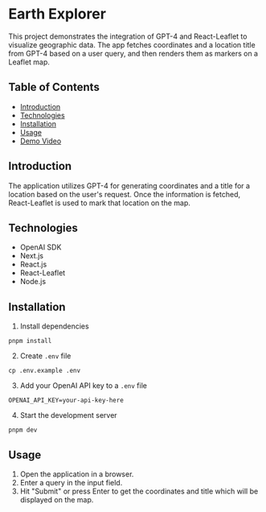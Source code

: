 # Earth Explorer

This project demonstrates the integration of GPT-4 and React-Leaflet to visualize geographic data. The app fetches coordinates and a location title from GPT-4 based on a user query, and then renders them as markers on a Leaflet map.

## Table of Contents
- [Introduction](#introduction)
- [Technologies](#technologies)
- [Installation](#installation)
- [Usage](#usage)
- [Demo Video](#demo-video)

## Introduction

The application utilizes GPT-4 for generating coordinates and a title for a location based on the user's request. Once the information is fetched, React-Leaflet is used to mark that location on the map.

## Technologies
- OpenAI SDK
- Next.js
- React.js
- React-Leaflet
- Node.js

## Installation

1. Install dependencies
```
pnpm install
```
2. Create `.env` file
```
cp .env.example .env
```
3. Add your OpenAI API key to a `.env` file
```
OPENAI_API_KEY=your-api-key-here
```
4. Start the development server
```
pnpm dev
```

## Usage
1. Open the application in a browser.
2. Enter a query in the input field.
3. Hit "Submit" or press Enter to get the coordinates and title which will be displayed on the map.

